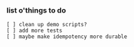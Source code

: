 ### list o'things to do
```
[ ] clean up demo scripts?
[ ] add more tests
[ ] maybe make idempotency more durable

```
